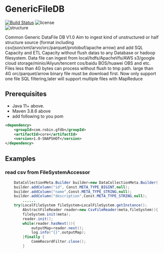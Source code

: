 GenericFileDB
=========
[![Build Status](https://github.com/robinhood-jim/GenericFileDB/actions/workflows/maven.yml/badge.svg?branch=main)](https://github.com/robinhood-jim/GenericFileDB/actions)
![license](https://img.shields.io/badge/license-Apache--2.0-green.svg)
<br>
![structure](https://github.com/robinhood-jim/GenericFileDB/raw/resources/structure.png)

Common Generic DataFile DB  V1.0
Aim to ingest kind of unstructured or half structure source (format including csv/json/xml/arvo/orc/parquet/protobuf/apache arrow) 
and add SQL Capacity and ETL Capacity without flush datas to any Database or hadoop filesystem.
Data file can ingest from local/hdfs/ApacheVfs/AWS s3/google cloud storage/minio/Aliyun/tencent cos/baidu BOS/huawei OBS and etc.
Files less than 4G bytes can process without flush to tmp path. large than 4G orc/parquet/arrow binary file must be download first.
Now only support one file SQL filtering,later will support multiple files with MapReduce 

## Prerequisites
- Java 11+ above.
- Maven 3.8.6 above
- add following to you pom

```xml
<dependency>
    <groupId>com.robin.gfdb</groupId>
    <artifactId>core</artifactId>
    <version>1.0-SNAPSHOT</version>
</dependency>
```

## Examples

### read csv from FileSystemAccessor
```java
    DataCollectionMeta.Builder builder=new DataCollectionMeta.Builder();
    builder.addColumn("id", Const.META_TYPE_BIGINT,null);
    builder.addColumn("name",Const.META_TYPE_STRING,null);
    builder.addColumn("description",Const.META_TYPE_STRING,null);
        ......
    try(LocalFileSystem fileSystem=LocalFileSystem.getInstance();
        AbstractFileReader reader=new CsvFileReader(meta,fileSystem)){
        fileSystem.init(meta);
        reader.init();
        while(reader.hasNext()){
            outputMap=reader.next();
            log.info("{}",outputMap);
        }finally {
            CommRecordFilter.close();
        }
        
```
        
	
	
